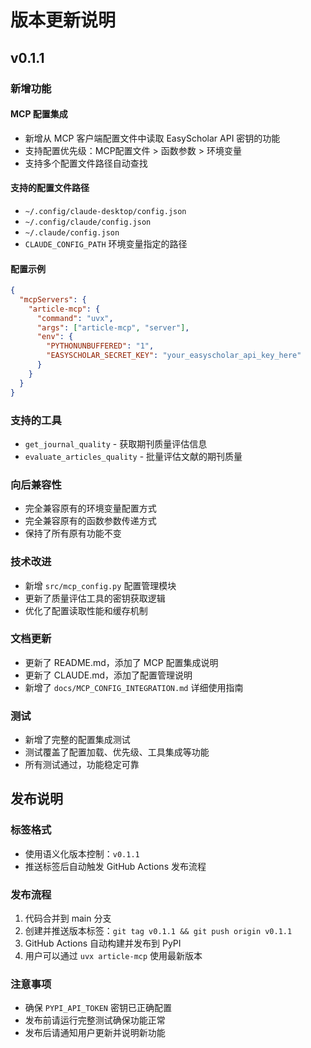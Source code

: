 # 版本更新说明

## v0.1.1

### 新增功能

#### MCP 配置集成
- 新增从 MCP 客户端配置文件中读取 EasyScholar API 密钥的功能
- 支持配置优先级：MCP配置文件 > 函数参数 > 环境变量
- 支持多个配置文件路径自动查找

#### 支持的配置文件路径
- `~/.config/claude-desktop/config.json`
- `~/.config/claude/config.json`
- `~/.claude/config.json`
- `CLAUDE_CONFIG_PATH` 环境变量指定的路径

#### 配置示例
```json
{
  "mcpServers": {
    "article-mcp": {
      "command": "uvx",
      "args": ["article-mcp", "server"],
      "env": {
        "PYTHONUNBUFFERED": "1",
        "EASYSCHOLAR_SECRET_KEY": "your_easyscholar_api_key_here"
      }
    }
  }
}
```

### 支持的工具
- `get_journal_quality` - 获取期刊质量评估信息
- `evaluate_articles_quality` - 批量评估文献的期刊质量

### 向后兼容性
- 完全兼容原有的环境变量配置方式
- 完全兼容原有的函数参数传递方式
- 保持了所有原有功能不变

### 技术改进
- 新增 `src/mcp_config.py` 配置管理模块
- 更新了质量评估工具的密钥获取逻辑
- 优化了配置读取性能和缓存机制

### 文档更新
- 更新了 README.md，添加了 MCP 配置集成说明
- 更新了 CLAUDE.md，添加了配置管理说明
- 新增了 `docs/MCP_CONFIG_INTEGRATION.md` 详细使用指南

### 测试
- 新增了完整的配置集成测试
- 测试覆盖了配置加载、优先级、工具集成等功能
- 所有测试通过，功能稳定可靠

## 发布说明

### 标签格式
- 使用语义化版本控制：`v0.1.1`
- 推送标签后自动触发 GitHub Actions 发布流程

### 发布流程
1. 代码合并到 main 分支
2. 创建并推送版本标签：`git tag v0.1.1 && git push origin v0.1.1`
3. GitHub Actions 自动构建并发布到 PyPI
4. 用户可以通过 `uvx article-mcp` 使用最新版本

### 注意事项
- 确保 `PYPI_API_TOKEN` 密钥已正确配置
- 发布前请运行完整测试确保功能正常
- 发布后请通知用户更新并说明新功能